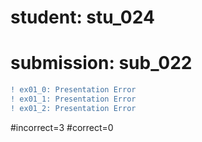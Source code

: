# student: stu_024
# submission: sub_022

```diff
! ex01_0: Presentation Error
! ex01_1: Presentation Error
! ex01_2: Presentation Error
```
#incorrect=3
#correct=0

